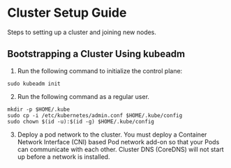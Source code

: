 # Cluster Setup Guide

Steps to setting up a cluster and joining new nodes.

## Bootstrapping a Cluster Using kubeadm
1. Run the following command to initialize the control plane:
```
sudo kubeadm init
```

2. Run the following command as a regular user.
```
mkdir -p $HOME/.kube
sudo cp -i /etc/kubernetes/admin.conf $HOME/.kube/config
sudo chown $(id -u):$(id -g) $HOME/.kube/config
```

3. Deploy a pod network to the cluster.
You must deploy a Container Network Interface (CNI) based Pod network add-on so that your Pods can communicate with each other. Cluster DNS (CoreDNS) will not start up before a network is installed.

```

```
